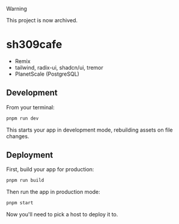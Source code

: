 > [!WARNING]
> This project is now archived.

# sh309cafe

- Remix
- tailwind, radix-ui, shadcn/ui, tremor
- PlanetScale (PostgreSQL)

## Development

From your terminal:

```sh
pnpm run dev
```

This starts your app in development mode, rebuilding assets on file changes.

## Deployment

First, build your app for production:

```sh
pnpm run build
```

Then run the app in production mode:

```sh
pnpm start
```

Now you'll need to pick a host to deploy it to.
